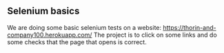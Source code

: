 ## Selenium basics
We are doing some basic selenium tests on a website: 
https://thorin-and-company100.herokuapp.com/
The project is to click on some links and do some checks that the page that opens is correct.
